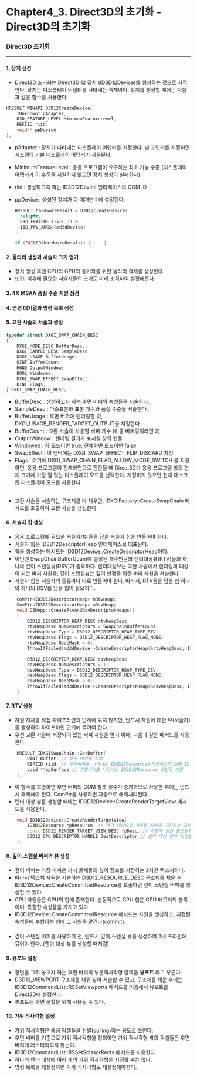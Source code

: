 # Chapter4_3. Direct3D의 초기화 - Direct3D의 초기화

### Direct3D 초기화
--------------------------------------------------
#### 1. 장치 생성
* Direct3D 초기화는 Direct3D 12 장치 (ID3D12Device)를 생성하는 것으로 시작한다. 장치는 디스플레이 어댑터를 나타내는 객체이다. 
장치를 생성할 때에는 다음과 같은 함수를 사용한다.

```C++
HRESULT WINAPI D3D12CreateDevice(
    IUnknown* pAdapter,
    D3D_FEATURE_LEVEL MinimumFeatureLevel,
    REFIID riid,
    void** ppDevice
);
```
* pAdapter : 장치가 나타내는 디스플레이 어댑터를 지정한다. 널 포인터를 지정하면 시스템의 기본 디스플레이 어댑터가 사용된다.
* MinimumFeatureLevel : 응용 프로그램이 요구하는 최소 기능 수준 (디스플레이 어댑터가 이 수준을 지원하지 않으면 장치 생성이 실패한다)
* riid : 생성하고자 하는 ID3D12Device 인터페이스의 COM ID
* ppDevice : 생성된 장치가 이 매개변수에 설정된다.

  ```C++
  HRESULT hardwareResult = D3D12CreateDevice(
    nullptr,
    D3D_FEATURE_LEVEL_11_0,
    IID_PPV_ARGS(&md3dDevice)
  );

  if (FAILED(hardwareResult)) { ... }
  ```

#### 2. 울타리 생성과 서술자 크기 얻기
* 장치 생성 후엔 CPU와 GPU의 동기화를 위한 울타리 객체를 생성한다.
* 또한, 이후에 필요한 서술자들의 크기도 미리 조회하여 설정해둔다.

#### 3. 4X MSAA 품질 수준 지원 점검
#### 4. 명령 대기열과 명령 목록 생성
#### 5. 교환 사슬의 서술과 생성
```C++
typedef struct DXGI_SWAP_CHAIN_DESC
{
    DXGI_MODE_DESC BufferDesc;
    DXGI_SAMPLE_DESC SampleDesc;
    DXGI_USAGE BufferUsage;
    UINT BufferCount;
    HWND OutputWindow;
    BOOL Windowed;
    DXGI_SWAP_EFFECT SwapEffect;
    UINT Flags;
} DXGI_SWAP_CHAIN_DESC;
```
  * BufferDesc : 생성하고자 하는 후면 버퍼의 속성들을 서술한다.
  * SampleDesc : 다중표본화 표본 개수와 품질 수준을 서술한다.
  * BufferUsage : 후면 버퍼에 렌더링할 것, DXGI_USAGE_RENDER_TARGET_OUTPUT을 지정한다.
  * BufferCount : 교환 사슬이 사용할 버퍼 개수 (이중 버퍼링이라면 2)
  * OutputWindow : 렌더링 결과가 표시될 창의 핸들
  * Windowed : 창 모드이면 true, 전체화면 모드이면 false
  * SwapEffect : 이 멤버에는 DXGI_SWAP_EFFECT_FLIP_DISCARD 지정
  * Flags : 여기에 DXGI_SWAP_CHAIN_FLAG_ALLOW_MODE_SWITCH 를 지정하면, 응용 프로그램이 전체화면으로 전환될 때 Direct3D가 응용 프로그램 창의 현재 크기에 가장 잘 맞는 디스플레이 모드를 선택한다. 지정하지 않으면 현재 데스크톱 디스플레이 모드를 사용한다.
##
* 교환 사슬을 서술하는 구조체를 다 채우면, IDXGIFactory::CreateSwapChain 메서드를 호출하여 교환 사슬을 생성한다.

#### 6. 서술자 힙 생성
* 응용 프로그램에 필요한 서술자/뷰 들을 담을 서술자 힙을 만들어야 한다.
* 서술자 힙은 ID3D12DescriptorHeap 인터페이스로 대표된다.
* 힙을 생성하는 메서드는 ID3D12Device::CreateDescriptorHeap이다.
* 이번엔 SwapChainBufferCount에 설정된 개수만큼의 렌더대상뷰(RTV)들과 하나의 깊이.스텐실뷰(DSV)가 필요하다. 렌더대상뷰는 교환 사슬에서 렌더링의 대상이 되는 버퍼 자원을, 깊이.스텐실뷰는 깊이 판정을 위한 버퍼 자원을 서술한다.
* 서술자 힙은 서술자의 종류마다 따로 만들어야 한다. 따라서, RTV들을 담을 힙 하나와 하나의 DSV를 담을 힙이 필요하다.

```C++
    ComPtr<ID3D12DescriptorHeap> mRtvHeap;
    ComPtr<ID3D12DescriptorHeap> mDsvHeap;
    void D3DApp::CreateRtvAndDsvDescriptorHeaps()
    {
        D3D12_DESCRIPTOR_HEAP_DESC rtvHeapDesc;
        rtvHeapDesc.NumDescriptors = SwapChainBufferCount;
        rtvHeapDesc.Type = D3D12_DESCRIPTOR_HEAP_TYPE_RTV;
        rtvHeapDesc.Flags = D3D12_DESCRIPTOR_HEAP_FLAG_NONE;
        rtvHeapDesc.NodeMask = 0;
        ThrowIfFailed(md3dDevice->CreateDescriptorHeap(&rtvHeapDesc, IID_PPV_ARGS(mRtvHeap.GetAddressOf())));

        D3D12_DESCRIPTOR_HEAP_DESC dsvHeapDesc;
        dsvHeapDesc.NumDescriptors = 1;
        dsvHeapDesc.Type = D3D12_DESCRIPTOR_HEAP_TYPE_DSV;
        dsvHeapDesc.Flags = D3D12_DESCRIPTOR_HEAP_FLAG_NONE;
        dsvHeapDesc.NodeMask = 0;
        ThrowIfFailed(md3dDevice->CreateDescriptorHeap(&dsvHeapDesc, IID_PPV_ARGS(mDsvHeap.GetAddressOf())));
    }
```

#### 7. RTV 생성
* 자원 자체를 직접 파이프라인의 단계에 묶지 않지만, 반드시 자원에 대한 뷰(서술자)를 생성하여 파이프라인 단계에 묶어야 한다.
* 우선 교환 사슬에 저장되어 있는 버퍼 자원을 얻기 위해, 다음과 같은 메서드를 사용한다.
```C++
    HRESULT IDXGISwapChain::GetBuffer(
        UINT Buffer, // 후면 버퍼를 식별
        REFIID riid, // 후면버퍼를 나타내는 ID3D12Resource인터페이스의 COM ID
        void **ppSurface // 후면버퍼를 나타내는 ID3D12Resource 포인터 반환
    );
```
* 이 함수를 호출하면 후면 버퍼의 COM 참조 횟수가 증가하므로 사용한 후에는 반드시 해제해야 한다. ComPtr을 사용하면 자동으로 해제처리된다.
* 렌더 대상 뷰를 생성할 때에는 ID3D12Device::CreateRenderTargetView 메서드를 사용한다.
```C++
    void ID3D12Device::CreateRenderTargetView(
        ID3D12Resource *pResource, // 렌더 대상으로 사용할 자원을 가리키는 포인터
        const D3D12_RENDER_TARGET_VIEW_DESC *pDesc, // 자원에 담긴 원소들의 자료 형식에 관한 멤버를 가지고 있는 구조체에 대한 포인터
        D3D12_CPU_DESCRIPTOR_HANDLE DestDescriptor // 렌더 대상 뷰가 저장될 서술자 핸들
    );
```

#### 8. 깊이.스텐실 버퍼와 뷰 생성
* 깊이 버퍼는 가장 가까운 가시 물체들의 깊이 정보를 저장하는 2차원 텍스처이다.
* 따라서 텍스처 자원을 서술하는 D3D12_RESOURCE_DESC 구조체를 채운 후 ID3D12Device::CreateCommittedResource를 호출하면 깊이.스텐실 버퍼를 생성할 수 있다.
* GPU 자원들은 GPU의 힙에 존재한다. 본질적으로 GPU 힙은 GPU 메모리의 블록이며, 특정한 속성들을 가지고 있다.
* ID3D12Device::CreateCommittedResource 메서드는 자원을 생성하고, 지정된 속성들에 부합하는 힙에 그 자원을 맡긴다(commit).
####
* 깊이.스텐실 버퍼를 사용하기 전, 반드시 깊이.스텐실 뷰를 생성하여 파이프라인에 묶어야 한다. (렌더 대상 뷰를 생성할 때처럼)

#### 9. 뷰포트 설정
* 장면을 그려 놓고자 하는 후면 버퍼의 부분직사각형 영역을 **뷰포트** 라고 부른다.
* D3D12_VIEWPORT 구조체를 채워 넣어 서술할 수 있고, 구조체를 채운 후에는 ID3D12CommandList::RSSetViewports 메서드를 이용해서 뷰포트를 Direct3D에 설정한다.
* 뷰포트는 화면 분할을 위해 사용될 수 있다.

#### 10. 가위 직사각형 설정
* 가위 직사각형은 특정 픽셀들을 선별(culling)하는 용도로 쓰인다.
* 후면 버퍼를 기준으로 가위 직사각형을 정의하면 가위 직사각형 밖의 픽셀들은 후면 버퍼에 래스터화되지 않는다.
* ID3D12CommandList::RSSetScissorRects 메서드를 사용한다.
* 하나의 렌더 대상에 여러 개의 가위 직사각형을 지정할 수는 없다. 
* 명령 목록을 재설정하면 가위 직사각형도 재설정해야한다.

